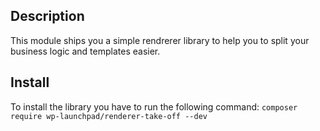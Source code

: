 ## Description
This module ships you a simple rendrerer library to help you to split your business logic and templates easier.
## Install

To install the library you have to run the following command: `composer require wp-launchpad/renderer-take-off --dev`
